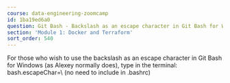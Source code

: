 ```yaml
---
course: data-engineering-zoomcamp
id: 1ba19ed6a0
question: Git Bash - Backslash as an escape character in Git Bash for Windows
section: 'Module 1: Docker and Terraform'
sort_order: 540
---
```


For those who wish to use the backslash as an escape character in Git Bash for Windows (as Alexey normally does), type in the terminal: bash.escapeChar=\ (no need to include in .bashrc)


